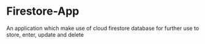 # Firestore-App
An application which make use of cloud firestore database for further use to store, enter, update and delete

